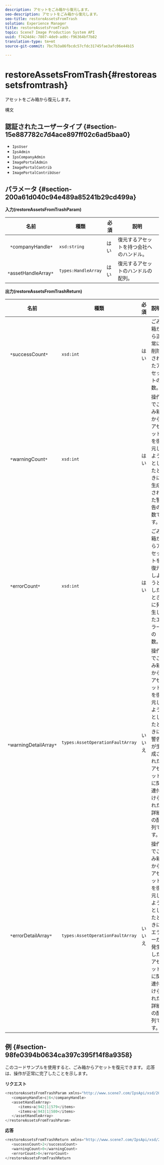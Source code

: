 ```yaml
---
description: アセットをごみ箱から復元します。
seo-description: アセットをごみ箱から復元します。
seo-title: restoreAssetsFromTrash
solution: Experience Manager
title: restoreAssetsFromTrash
topic: Scene7 Image Production System API
uuid: f7424d4c-7807-4de9-ad0c-f96364bf7b82
translation-type: tm+mt
source-git-commit: 7bc7b3a86fbcdc57cfdc31745fae3afc06e44b15

---
```



# restoreAssetsFromTrash{#restoreassetsfromtrash}

アセットをごみ箱から復元します。

構文

## 認証されたユーザータイプ {#section-15e887782c7d4ace897ff02c6ad5baa0}

* `IpsUser`
* `IpsAdmin`
* `IpsCompanyAdmin`
* `ImagePortalAdmin`
* `ImagePortalContrib`
* `ImagePortalContribUser`

## パラメータ {#section-200a61d040c94e489a85241b29cd499a}

**入力(restoreAssetsFromTrashParam)**

| 名前 | 種類 | 必須 | 説明 |
|---|---|---|---|
| ` *`companyHandle`*` | `xsd:string` | はい | 復元するアセットを持つ会社へのハンドル。 |
| ` *`assetHandleArray`*` | `types:HandleArray` | はい | 復元するアセットのハンドルの配列。 |

**出力(restoreAssetsFromTrashReturn)**

| 名前 | 種類 | 必須 | 説明 |
|---|---|---|---|
| ` *`successCount`*` | `xsd:int` | はい | ごみ箱から正常に削除されたアセットの数。 |
| ` *`warningCount`*` | `xsd:int` | はい | 操作でごみ箱からアセットを復元しようとしたときに生成された警告の数です。 |
| ` *`errorCount`*` | `xsd:int` | はい | ごみ箱からアセットを復元しようとしたときに発生したエラーの数。 |
| ` *`warningDetailArray`*` | `types:AssetOperationFaultArray` | いいえ | 操作でごみ箱からアセットを復元しようとしたときに警告が生成されたアセットに関連付けられた詳細の配列です。 |
| ` *`errorDetailArray`*` | `types:AssetOperationFaultArray` | いいえ | 操作でごみ箱からアセットを復元しようとしたときにエラーが発生したアセットに関連付けられた詳細の配列です。 |

## 例 {#section-98fe0394b0634ca397c395f14f8a9358}

このコードサンプルを使用すると、ごみ箱からアセットを復元できます。 応答は、操作が正常に完了したことを示します。

**リクエスト**

```java
<restoreAssetsFromTrashParam xmlns="http://www.scene7.com/IpsApi/xsd/2008-01-15">
   <companyHandle>c|6</companyHandle>
   <assetHandleArray>
      <items>a|942|1|579</items>
      <items>a|943|1|580</items>
   </assetHandleArray>
</restoreAssetsFromTrashParam>
```

**応答**

```java
<restoreAssetsFromTrashReturn xmlns="http://www.scene7.com/IpsApi/xsd/2008-01-15">
   <successCount>2</successCount>
   <warningCount>0</warningCount>
   <errorCount>0</errorCount>
</restoreAssetsFromTrashReturn
```

